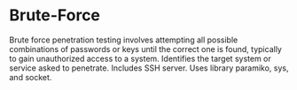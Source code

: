 # Brute-Force
Brute force penetration testing involves attempting all possible combinations of passwords or keys until the correct one is found, typically to gain unauthorized access to a system.
Identifies the target system or service asked to penetrate. Includes SSH server.
Uses library paramiko, sys, and socket.

